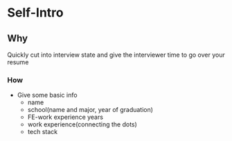 # Self-Intro

## Why

Quickly cut into interview state and give the interviewer time to go over your resume

### How

- Give some basic info
  - name
  - school(name and major, year of graduation)
  - FE-work experience years
  - work experience(connecting the dots)
  - tech stack
